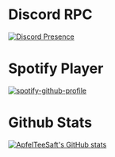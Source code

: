 # Discord RPC </br>
[![Discord Presence](https://lanyard.cnrad.dev/api/785963795834732656?idleMessage=eating%20or%20afk)](https://discord.com/users/785963795834732656)</br>
# Spotify Player </br>
[![spotify-github-profile](https://spotify-github-profile.vercel.app/api/view?uid=rnk35i03w7n4usd5tzccdd7lv&cover_image=true&theme=novatorem&show_offline=false&background_color=121212&interchange=false&bar_color=53b14f&bar_color_cover=false)](https://spotify-github-profile.vercel.app/api/view?uid=rnk35i03w7n4usd5tzccdd7lv&redirect=true)</br>
# Github Stats </br>
[![ApfelTeeSaft's GitHub stats](https://github-readme-stats.vercel.app/api?username=ApfelTeeSaft&theme=highcontrast&show_icons=true)](https://github.com/anuraghazra/github-readme-stats)</br>
